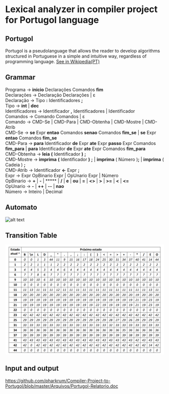 # Lexical analyzer in compiler project for Portugol language

## Portugol 
Portugol is a pseudolanguage that allows 
the reader to develop algorithms structured in Portuguese in a simple and intuitive way, regardless of programming language.
[See in Wikipedia(PT)](https://pt.wikipedia.org/wiki/Portugol)
## Grammar
Programa → **inicio** Declarações Comandos **fim** <br>
Declarações → Declaração Declarações | ε<br>
Declaração → Tipo **:** Identificadores **;**<br>
Tipo → **int** | **dec**<br>
Identificadores → Identificador **,** Identificadores | Identificador<br>
Comandos → Comando Comandos | ε<br>
Comando → CMD-Se | CMD-Para | CMD-Obtenha | CMD-Mostre | CMD-Atrib<br>
CMD-Se → **se** Expr **entao** Comandos **senao** Comandos **fim_se** | **se** Expr **entao** Comandos **fim_se**<br>
CMD-Para → **para** Identificador **de** Expr **ate** Expr **passo** Expr Comandos **fim_para** | **para** Identificador **de** Expr **ate** Expr Comandos **fim_para**<br>
CMD-Obtenha → **leia** **(** Identificador **)** **;**<br>
CMD-Mostre → **imprima** **(** Identificador **)** **;** | **imprima** ( Número )**;** | **imprima** ( Cadeia ) **;**<br>
CMD-Atrib → Identificador **<-** Expr **;**<br>
Expr → Expr OpBinario Expr | OpUnario Expr | Número<br>
OpBinario → **+** | **-** |  *****  | **/** | **e** | **ou** | **=** | **<>** | **>** | **>=** | **<** | **<=**<br>
OpUnario → **-** | **++** | **--** | **nao**<br>
Número → Inteiro | Decimal<br>
## Automato
![alt text](https://github.com/pharkrum/Compiler-Project-to-Portugol/blob/master/Automato/automato.jpg "Automato")
## Transition Table
![alt text](https://github.com/pharkrum/Compiler-Project-to-Portugol/blob/master/Automato/transitionTable.png "Transitions")

## Input and output
https://github.com/pharkrum/Compiler-Project-to-Portugol/blob/master/Arquivos/Portugol-Relatorio.doc

